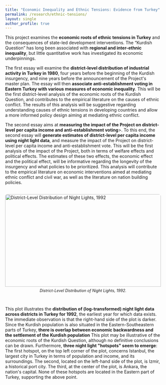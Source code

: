 ```yaml
---
title: "Economic Inequality and Ethnic Tensions: Evidence from Turkey"
permalink: /research/ethnic-tensions/
layout: single
author_profile: true
---
```


<!-- Preamble -->
<p>
This project examines the <strong>economic roots of ethnic tensions in Turkey</strong> and the consequences of state-led development interventions. The “Kurdish Question” has long been associated with <strong>regional and inter-ethnic inequality</strong>, but little quantitative work has investigated its economic underpinnings.
</p>

<!-- Research questions / essay novelties -->
<p>
The first essay will examine the <strong>district-level distribution of industrial activity in Turkey in 1980</strong>, four years before the beginning of the Kurdish insurgency, and nine years before the announcement of the Project's master plan. The essay will then <strong>associate anti-establishment voting in Eastern Turkey with various measures of economic inequality</strong>. This will be the first district-level analysis of the economic roots of the Kurdish Question, and contributes to the empirical literature on the causes of ethnic conflict. The results of this analysis will be suggestive regarding understanding causes of ethnic tensions in developing countries and allow a more informed policy design aiming at mediating ethnic conflict.
</p>

<p>
The second essay aims at <strong>measuring the impact of the Project on district-level per capita income and anti-establishment voting</strong>>. To this end, the second essay will <strong>generate estimates of district-level per capita income using night light data</strong>, and measure the impact of the Project on district-level per capita income and anti-establishment vote. This will be the first analysis of the impact of the Project, both in terms of welfare effects and political effects. The estimates of these two effects, the economic effect and the political effect, will be informative regarding the longevity of the insurgency and what policies to be prioritized. This analysis will contribute to the empirical literature on economic interventions aimed at mediating ethnic conflict and civil war, as well as the literature on nation building policies. 
</p>

<!-- Image -->
<div style="overflow:hidden; border-radius:6px; margin: 30px 0;">
  <img src="/images/themes/turkey-night-lights.jpeg" 
       alt="District-Level Distribution of Night Lights, 1992" 
       style="width:100%; height:300px; object-fit:cover; object-position:center;">
  <p style="font-size:0.9em; margin-top:5px; text-align:center;"><em>
    District-Level Distribution of Night Lights, 1992.
  </em></p>
</div>

<!-- Results paragraph -->
<p>
This plot illustrates the <strong>distribution of (log-transformed) night light data across districts in Turkey for 1992</strong>, the earliest year for which data exists. The immediate observation is that the right-hand side of the plot is darker. Since the Kurdish population is also situated in the Eastern-Southeastern parts of Turkey, <strong>there is overlap between economic backwardness and the settlement of the Kurdish population</strong> This plot may be illustrative of the economic roots of the Kurdish Question, although no definitive conclusions can be drawn. Furthermore, <strong>three night light "hotspots" seem to emerge</strong>: The first hotspot, on the top left corner of the plot, concerns Istanbul, the largest city in Turkey in terms of population and income, and its surroundings. The second, located on the left-hand side of the plot, is Izmir, a historical port city. The third, at the center of the plot, is Ankara, the nation's capital. None of these hotspots are located in the Eastern part of Turkey, supporting the above point.
</p>
